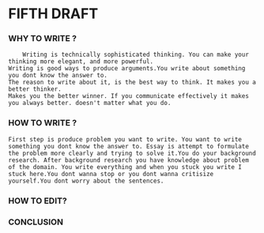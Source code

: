 # FIFTH DRAFT

### WHY TO WRITE ?
        Writing is technically sophisticated thinking. You can make your thinking more elegant, and more powerful. 
    Writing is good ways to produce arguments.You write about something you dont know the answer to. 
    The reason to write about it, is the best way to think. It makes you a better thinker. 
    Makes you the better winner. If you communicate effectively it makes you always better. doesn't matter what you do.


### HOW TO WRITE ?
    First step is produce problem you want to write. You want to write something you dont know the answer to. Essay is attempt to formulate the problem more clearly and trying to solve it.You do your background research. After background research you have knowledge about problem of the domain. You write everything and when you stuck you write I stuck here.You dont wanna stop or you dont wanna critisize yourself.You dont worry about the sentences.

### HOW TO EDIT?



### CONCLUSION